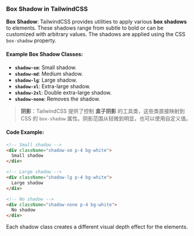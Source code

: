 ### Box Shadow in TailwindCSS

**Box Shadow**: TailwindCSS provides utilities to apply various **box shadows** to elements. These shadows range from subtle to bold or can be customized with arbitrary values. The shadows are applied using the CSS `box-shadow` property.

#### Example Box Shadow Classes:
- **`shadow-sm`**: Small shadow.
- **`shadow-md`**: Medium shadow.
- **`shadow-lg`**: Large shadow.
- **`shadow-xl`**: Extra-large shadow.
- **`shadow-2xl`**: Double extra-large shadow.
- **`shadow-none`**: Removes the shadow.

> **阴影**：TailwindCSS 提供了控制 **盒子阴影** 的工具类，这些类直接映射到 CSS 的 `box-shadow` 属性。阴影范围从轻微到明显，也可以使用自定义值。

#### Code Example:

```html
<!-- Small shadow -->
<div className="shadow-sm p-4 bg-white">
  Small shadow
</div>

<!-- Large shadow -->
<div className="shadow-lg p-4 bg-white">
  Large shadow
</div>

<!-- No shadow -->
<div className="shadow-none p-4 bg-white">
  No shadow
</div>
```

Each shadow class creates a different visual depth effect for the elements.